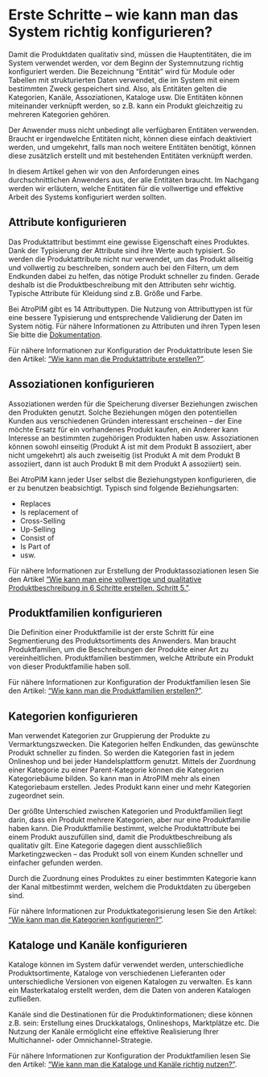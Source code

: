 # Erste Schritte – wie kann man das System richtig konfigurieren?

Damit die Produktdaten qualitativ sind, müssen die Hauptentitäten, die im System verwendet werden, vor dem Beginn der Systemnutzung richtig konfiguriert werden. Die Bezeichnung “Entität” wird für Module oder Tabellen mit strukturierten Daten verwendet, die im System mit einem bestimmten Zweck gespeichert sind. Also, als Entitäten gelten die Kategorien, Kanäle, Assoziationen, Kataloge usw. Die Entitäten können miteinander verknüpft werden, so z.B. kann ein Produkt gleichzeitig zu mehreren Kategorien gehören. 

Der Anwender muss nicht unbedingt alle verfügbaren Entitäten verwenden. Braucht er irgendwelche Entitäten nicht, können diese einfach deaktiviert werden, und umgekehrt, falls man noch weitere Entitäten benötigt, können diese zusätzlich erstellt und mit bestehenden Entitäten verknüpft werden.

In diesem Artikel gehen wir von den Anforderungen eines durchschnittlichen Anwenders aus, der alle Entitäten braucht. Im Nachgang werden wir erläutern, welche Entitäten für die vollwertige und effektive Arbeit des Systems konfiguriert werden sollten. 

## Attribute konfigurieren

Das Produktattribut bestimmt eine gewisse Eigenschaft eines Produktes. Dank der Typisierung der Attribute sind ihre Werte auch typisiert. So werden die Produktattribute nicht nur verwendet, um das Produkt allseitig und vollwertig zu beschreiben, sondern auch bei den Filtern, um dem Endkunden dabei zu helfen, das nötige Produkt schneller zu finden. Gerade deshalb ist die Produktbeschreibung mit den Attributen sehr wichtig. Typische Attribute für Kleidung sind z.B. Größe und Farbe. 

Bei AtroPIM gibt es 14 Attributtypen. Die Nutzung von Attributtypen ist für eine bessere Typisierung und entsprechende Validierung der Daten im System nötig. Für nähere Informationen zu Attributen und ihren Typen lesen Sie bitte die [Dokumentation](../atropim/user-guide/attributes.md). 

Für nähere Informationen zur Konfiguration der Produktattribute lesen Sie den Artikel: [“Wie kann man die Produktattribute erstellen?”](./wie-kann-man-die-produktattribute-erstellen.md).

## Assoziationen konfigurieren

Assoziationen werden für die Speicherung diverser Beziehungen zwischen den Produkten genutzt. Solche Beziehungen mögen den potentiellen Kunden aus verschiedenen Gründen interessant erscheinen – der Eine möchte Ersatz für ein vorhandenes Produkt kaufen, ein Anderer kann Interesse an bestimmten zugehörigen Produkten haben usw. Assoziationen können sowohl einseitig (Produkt A ist mit dem Produkt B assoziiert, aber nicht umgekehrt) als auch zweiseitig (ist Produkt A mit dem Produkt B assoziiert, dann ist auch Produkt B mit dem Produkt A assoziiert) sein. 

Bei AtroPIM kann jeder User selbst die Beziehungstypen konfigurieren, die er zu benutzen beabsichtigt. Typisch sind folgende Beziehungsarten: 

-   Replaces
-   Is replacement of
-   Cross-Selling
-   Up-Selling
-   Consist of
-   Is Part of
-   usw.

Für nähere Informationen zur Erstellung der Produktassoziationen lesen Sie den Artikel [“Wie kann man eine vollwertige und qualitative Produktbeschreibung in 6 Schritte erstellen. Schritt 5.”](./produktbeschreibung-in-6-schritten.md#schritt-5-geben-sie-assoziierte-produkte-an).

## Produktfamilien konfigurieren

Die Definition einer Produktfamilie ist der erste Schritt für eine Segmentierung des Produktsortiments des Anwenders. Man braucht Produktfamilien, um die Beschreibungen der Produkte einer Art zu vereinheitlichen. Produktfamilien bestimmen, welche Attribute ein Produkt von dieser Produktfamilie haben soll. 

Für nähere Informationen zur Konfiguration der Produktfamilien lesen Sie den Artikel: [“Wie kann man die Produktfamilien erstellen?”](./wie-kann-man-die-produktfamilien-erstellen.md).

## Kategorien konfigurieren

Man verwendet Kategorien zur Gruppierung der Produkte zu Vermarktungszwecken. Die Kategorien helfen Endkunden, das gewünschte Produkt schneller zu finden. So werden die Kategorien fast in jedem Onlineshop und bei jeder Handelsplattform genutzt. Mittels der Zuordnung einer Kategorie zu einer Parent-Kategorie können die Kategorien Kategoriebäume bilden. So kann man in AtroPIM mehr als einen Kategoriebaum erstellen. Jedes Produkt kann einer und mehr Kategorien zugeordnet sein. 

Der größte Unterschied zwischen Kategorien und Produktfamilien liegt darin, dass ein Produkt mehrere Kategorien, aber nur eine Produktfamilie haben kann. Die Produktfamilie bestimmt, welche Produktattribute bei einem Produkt auszufüllen sind, damit die Produktbeschreibung als qualitativ gilt. Eine Kategorie dagegen dient ausschließlich Marketingzwecken – das Produkt soll von einem Kunden schneller und einfacher gefunden werden.

Durch die Zuordnung eines Produktes zu einer bestimmten Kategorie kann der Kanal mitbestimmt werden, welchem die Produktdaten zu übergeben sind.

Für nähere Informationen zur  Produktkategorisierung lesen Sie den Artikel: [“Wie kann man die Kategorien konfigurieren?”](./wie-kann-man-die-kategorien-konfigurieren.md). 

## Kataloge und Kanäle konfigurieren

Kataloge können im System dafür verwendet werden, unterschiedliche Produktsortimente, Kataloge von verschiedenen Lieferanten oder unterschiedliche Versionen von eigenen Katalogen zu verwalten. Es kann ein Masterkatalog erstellt werden, dem die Daten von anderen Katalogen zufließen.

Kanäle sind die Destinationen für die Produktinformationen; diese können z.B. sein: Erstellung eines Druckkatalogs, Onlineshops, Marktplätze etc. Die Nutzung der Kanäle ermöglicht eine effektive Realisierung Ihrer Multichannel- oder Omnichannel-Strategie.

Für nähere Informationen zur Konfiguration der Produktfamilien lesen Sie den Artikel: [“Wie kann man die Kataloge und Kanäle richtig nutzen?”](./kataloge-und-kanaele-richtig-nutzen.md). 
